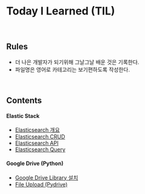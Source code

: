 # Today I Learned (TIL) 

<br>

## Rules

- 더 나은 개발자가 되기위해 그날그날 배운 것은 기록한다.
- 파일명은 영어로 카테고리는 보기편하도록 작성한다.

<br>

## Contents

#### __Elastic Stack__

- [Elasticsearch 개요](./Elasticstack/01_Elasticserach_intro.md)
- [Elasticsearch CRUD](./Elasticstack/02_Elasticsearch_CRUD.md)
- [Elasticsearch API](./Elasticstack/03_Elasticsearch_API_.md)
- [Elasticsearch Query](./Elasticstack/04_Elasticsearch_query.md)

#### __Google Drive (Python)__

- [Google Drive Library 설치](./Google-Drive/01_Google_drive_library_installation.md)
- [File Upload (Pydrive)](./Google-Drive/03_File_upload_(Pydrive).md)

